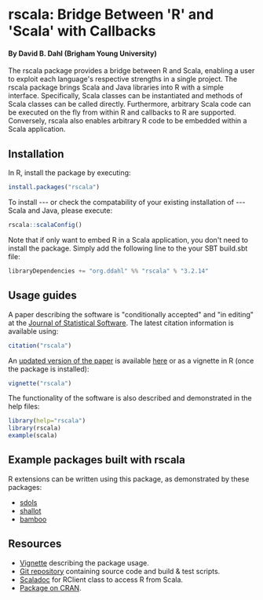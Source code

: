 # rscala: Bridge Between 'R' and 'Scala' with Callbacks

#### By David B. Dahl (Brigham Young University)

The rscala package provides a bridge between R and Scala, enabling a user to
exploit each language's respective strengths in a single project. The rscala
package brings Scala and Java libraries into R with a simple interface.
Specifically, Scala classes can be instantiated and methods of Scala classes
can be called directly. Furthermore, arbitrary Scala code can be executed on
the fly from within R and callbacks to R are supported. Conversely, rscala also
enables arbitrary R code to be embedded within a Scala application.


## Installation

In R, install the package by executing:

```R
install.packages("rscala") 
```

To install --- or check the compatability of your existing installation of ---
Scala and Java, please execute:

```R
rscala::scalaConfig()
```

Note that if only want to embed R in a Scala application, you don't need to
install the package. Simply add the following line to the your SBT build.sbt
file:

```scala
libraryDependencies += "org.ddahl" %% "rscala" % "3.2.14"
```


## Usage guides

A paper describing the software is "conditionally accepted" and "in editing" at
the [Journal of Statistical Software](https://www.jstatsoft.org).  The latest
citation information is available using:

```R
citation("rscala")
```

An [updated version of the
paper](https://dahl.byu.edu/public/rscala/rscala.pdf)
is available
[here](https://dahl.byu.edu/public/rscala/rscala.pdf)
or as a vignette in R (once the package is installed):

```R
vignette("rscala")
```

The functionality of the software is also described and demonstrated in the
help files:

```R
library(help="rscala")
library(rscala)
example(scala)

```


## Example packages built with rscala

R extensions can be written using this package, as demonstrated by these
packages:

* [sdols](https://CRAN.R-project.org/package=sdols)
* [shallot](https://CRAN.R-project.org/package=shallot)
* [bamboo](https://CRAN.R-project.org/package=bamboo)


## Resources

* [Vignette](https://dahl.byu.edu/public/rscala/rscala.pdf) describing the package usage.
* [Git repository](https://github.com/dbdahl/rscala) containing source code and build & test scripts.
* [Scaladoc](https://dahl.byu.edu/public/rscala/doc/org/ddahl/rscala/RClient.html) for RClient class to access R from Scala.
* [Package on CRAN](https://CRAN.R-project.org/package=rscala).

